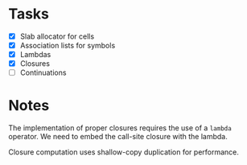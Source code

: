 # Tasks

* [X] Slab allocator for cells
* [X] Association lists for symbols
* [X] Lambdas
* [X] Closures
* [ ] Continuations

# Notes

The implementation of proper closures requires the use of a `lambda`
operator. We need to embed the call-site closure with the lambda.

Closure computation uses shallow-copy duplication for performance.
